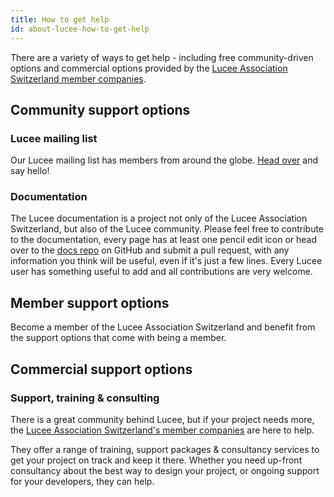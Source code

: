 ```yaml
---
title: How to get help
id: about-lucee-how-to-get-help
---
```


There are a variety of ways to get help - including free community-driven options and commercial options provided by the [Lucee Association Switzerland member companies](https://lucee.org/aboutlucee/members.html).

## Community support options

### Lucee mailing list

Our Lucee mailing list has members from around the globe.  [Head over](https://dev.lucee.org) and say hello!

### Documentation

The Lucee documentation is a project not only of the Lucee Association Switzerland, but also of the Lucee community.  Please feel free to contribute to the documentation, every page has at least one pencil edit icon or head over to the [docs repo](https://github.com/lucee/lucee-docs/) on GitHub and submit a pull request, with any information you think will be useful, even if it's just a few lines.  Every Lucee user has something useful to add and all contributions are very welcome.


## Member support options

Become a member of the Lucee Association Switzerland and benefit from the support options that come with being a member.

## Commercial support options

### Support, training & consulting

There is a great community behind Lucee, but if your project needs more, the [Lucee Association Switzerland's member companies](https://lucee.org/aboutlucee/members.html) are here to help.

They offer a range of training, support packages & consultancy services to get your project on track and keep it there.  Whether you need up-front consultancy about the best way to design your project, or ongoing support for your developers, they can help.  
